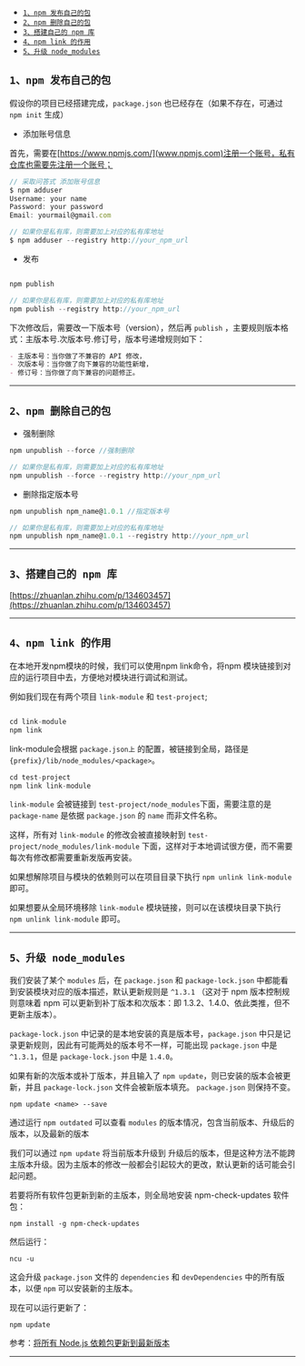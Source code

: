- [`1、npm 发布自己的包`](#1npm-发布自己的包)
- [`2、npm 删除自己的包`](#2npm-删除自己的包)
- [`3、搭建自己的 npm 库`](#3搭建自己的-npm-库)
- [`4、npm link 的作用`](#4npm-link-的作用)
- [`5、升级 node_modules`](#5升级-node_modules)

## `1、npm 发布自己的包`

假设你的项目已经搭建完成，`package.json` 也已经存在（如果不存在，可通过 `npm init` 生成）

- 添加账号信息

首先，需要在[https://www.npmjs.com/](www.npmjs.com)注册一个账号，私有仓库也需要先注册一个账号；

```js
// 采取问答式 添加账号信息
$ npm adduser
Username: your name
Password: your password
Email: yourmail@gmail.com

// 如果你是私有库，则需要加上对应的私有库地址
$ npm adduser --registry http://your_npm_url

```

- 发布 

```js

npm publish

// 如果你是私有库，则需要加上对应的私有库地址
npm publish --registry http://your_npm_url
```

下次修改后，需要改一下版本号（version），然后再 `publish` ，主要规则版本格式：主版本号.次版本号.修订号，版本号递增规则如下：

```markdown
- 主版本号：当你做了不兼容的 API 修改，
- 次版本号：当你做了向下兼容的功能性新增，
- 修订号：当你做了向下兼容的问题修正。
```

---------------------------------------------------------------------------------------------

## `2、npm 删除自己的包`

- 强制删除

```js
npm unpublish --force //强制删除

// 如果你是私有库，则需要加上对应的私有库地址
npm unpublish --force --registry http://your_npm_url
```

- 删除指定版本号

```js
npm unpublish npm_name@1.0.1 //指定版本号

// 如果你是私有库，则需要加上对应的私有库地址
npm unpublish npm_name@1.0.1 --registry http://your_npm_url
```

---------------------------------------------------------------------------------------------


## `3、搭建自己的 npm 库`


[https://zhuanlan.zhihu.com/p/134603457](https://zhuanlan.zhihu.com/p/134603457)


---------------------------------------------------------------------------------------------

## `4、npm link 的作用`

在本地开发npm模块的时候，我们可以使用npm link命令，将npm 模块链接到对应的运行项目中去，方便地对模块进行调试和测试。

例如我们现在有两个项目 `link-module` 和 `test-project`;

```js

cd link-module
npm link

```
link-module会根据 `package.json上` 的配置，被链接到全局，路径是`{prefix}/lib/node_modules/<package>`。

```js
cd test-project
npm link link-module

```
`link-module` 会被链接到 `test-project/node_modules`下面，需要注意的是 `package-name` 是依据 `package.json` 的 `name` 而非文件名称。

这样，所有对 `link-module` 的修改会被直接映射到 `test-project/node_modules/link-module` 下面，这样对于本地调试很方便，而不需要每次有修改都需要重新发版再安装。

如果想解除项目与模块的依赖则可以在项目目录下执行 `npm unlink link-module` 即可。

如果想要从全局环境移除 `link-module` 模块链接，则可以在该模块目录下执行 `npm unlink link-module` 即可。


---------------------------------------------------------------------------------------------

## `5、升级 node_modules`

我们安装了某个 `modules` 后，在 `package.json` 和 `package-lock.json` 中都能看到安装模块对应的版本描述，默认更新规则是 `^1.3.1` （这对于 npm 版本控制规则意味着 npm 可以更新到补丁版本和次版本：即 1.3.2、1.4.0、依此类推，但不更新主版本）。

`package-lock.json` 中记录的是本地安装的真是版本号，`package.json` 中只是记录更新规则，因此有可能两处的版本号不一样，可能出现 `package.json` 中是 `^1.3.1`，但是 `package-lock.json` 中是 `1.4.0`。

如果有新的次版本或补丁版本，并且输入了 `npm update`，则已安装的版本会被更新，并且 `package-lock.json` 文件会被新版本填充。 `package.json` 则保持不变。

```shell
npm update <name> --save
```

通过运行 `npm outdated` 可以查看 `modules` 的版本情况，包含当前版本、升级后的版本，以及最新的版本

我们可以通过 `npm update` 将当前版本升级到 升级后的版本，但是这种方法不能跨主版本升级。因为主版本的修改一般都会引起较大的更改，默认更新的话可能会引起问题。

若要将所有软件包更新到新的主版本，则全局地安装 npm-check-updates 软件包：

```shell
npm install -g npm-check-updates
```

然后运行：

```shell
ncu -u
```

这会升级 `package.json` 文件的 `dependencies` 和 `devDependencies` 中的所有版本，以便 `npm` 可以安装新的主版本。

现在可以运行更新了：

```shell
npm update
```

参考：[将所有 Node.js 依赖包更新到最新版本](http://nodejs.cn/learn/update-all-the-nodejs-dependencies-to-their-latest-version)

---------------------------------------------------------------------------------------------

